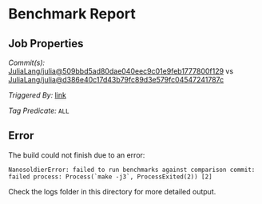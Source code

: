 # Benchmark Report

## Job Properties

*Commit(s):* [JuliaLang/julia@509bbd5ad80dae040eec9c01e9feb1777800f129](https://github.com/JuliaLang/julia/commit/509bbd5ad80dae040eec9c01e9feb1777800f129) vs [JuliaLang/julia@d386e40c17d43b79fc89d3e579fc04547241787c](https://github.com/JuliaLang/julia/commit/d386e40c17d43b79fc89d3e579fc04547241787c)

*Triggered By:* [link](https://github.com/JuliaLang/julia/pull/27030)

*Tag Predicate:* `ALL`

## Error

The build could not finish due to an error:

```
NanosoldierError: failed to run benchmarks against comparison commit: failed process: Process(`make -j3`, ProcessExited(2)) [2]
```

Check the logs folder in this directory for more detailed output.

